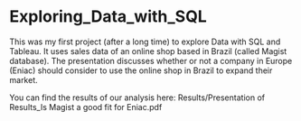 # Exploring_Data_with_SQL
This was my first project (after a long time) to explore Data with SQL and Tableau. 
It uses sales data of an online shop based in Brazil (called Magist database).
The presentation discusses whether or not a company in Europe (Eniac) should consider to use the online shop in Brazil to expand their market.

You can find the results of our analysis here: Results/Presentation of Results_Is Magist a good fit for Eniac.pdf
